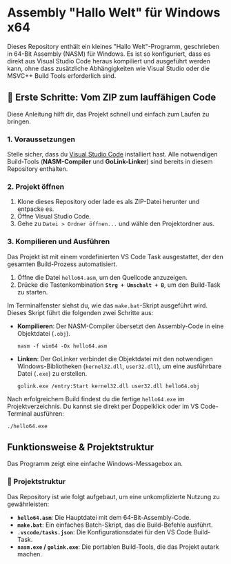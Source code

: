 # Assembly "Hallo Welt" für Windows x64

Dieses Repository enthält ein kleines "Hallo Welt"-Programm, geschrieben in 64-Bit Assembly (NASM) für Windows. Es ist so konfiguriert, dass es direkt aus Visual Studio Code heraus kompiliert und ausgeführt werden kann, ohne dass zusätzliche Abhängigkeiten wie Visual Studio oder die MSVC++ Build Tools erforderlich sind.

## 🚀 Erste Schritte: Vom ZIP zum lauffähigen Code

Diese Anleitung hilft dir, das Projekt schnell und einfach zum Laufen zu bringen.

### 1. Voraussetzungen

Stelle sicher, dass du [Visual Studio Code](https://code.visualstudio.com/) installiert hast. Alle notwendigen Build-Tools (**NASM-Compiler** und **GoLink-Linker**) sind bereits in diesem Repository enthalten.

### 2. Projekt öffnen

1. Klone dieses Repository oder lade es als ZIP-Datei herunter und entpacke es.
2. Öffne Visual Studio Code.
3. Gehe zu `Datei > Ordner öffnen...` und wähle den Projektordner aus.

### 3. Kompilieren und Ausführen

Das Projekt ist mit einem vordefinierten VS Code Task ausgestattet, der den gesamten Build-Prozess automatisiert.

1. Öffne die Datei `hello64.asm`, um den Quellcode anzuzeigen.
2. Drücke die Tastenkombination **`Strg + Umschalt + B`**, um den Build-Task zu starten.

Im Terminalfenster siehst du, wie das `make.bat`-Skript ausgeführt wird. Dieses Skript führt die folgenden zwei Schritte aus:

* **Kompilieren**: Der NASM-Compiler übersetzt den Assembly-Code in eine Objektdatei (`.obj`).
    ```shell
    nasm -f win64 -Ox hello64.asm
    ```
* **Linken**: Der GoLinker verbindet die Objektdatei mit den notwendigen Windows-Bibliotheken (`kernel32.dll`, `user32.dll`), um eine ausführbare Datei (`.exe`) zu erstellen.
    ```shell
    golink.exe /entry:Start kernel32.dll user32.dll hello64.obj
    ```

Nach erfolgreichem Build findest du die fertige `hello64.exe` im Projektverzeichnis. Du kannst sie direkt per Doppelklick oder im VS Code-Terminal ausführen:

```shell
./hello64.exe
```

## Funktionsweise & Projektstruktur

Das Programm zeigt eine einfache Windows-Messagebox an.

### 📁 Projektstruktur

Das Repository ist wie folgt aufgebaut, um eine unkomplizierte Nutzung zu gewährleisten:

* **`hello64.asm`**: Die Hauptdatei mit dem 64-Bit-Assembly-Code.
* **`make.bat`**: Ein einfaches Batch-Skript, das die Build-Befehle ausführt.
* **`.vscode/tasks.json`**: Die Konfigurationsdatei für den VS Code Build-Task.
* **`nasm.exe` / `golink.exe`**: Die portablen Build-Tools, die das Projekt autark machen.
